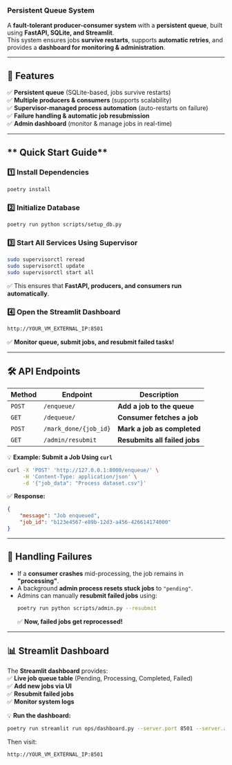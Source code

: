 ### **Persistent Queue System**
A **fault-tolerant producer-consumer system** with a **persistent queue**, built using **FastAPI, SQLite, and Streamlit**.  
This system ensures jobs **survive restarts**, supports **automatic retries**, and provides a **dashboard for monitoring & administration**.

---

## **🔹 Features**
✅ **Persistent queue** (SQLite-based, jobs survive restarts)  
✅ **Multiple producers & consumers** (supports scalability)  
✅ **Supervisor-managed process automation** (auto-restarts on failure)  
✅ **Failure handling & automatic job resubmission**  
✅ **Admin dashboard** (monitor & manage jobs in real-time)  

---

## ** Quick Start Guide**
### **1️⃣ Install Dependencies**
```bash
poetry install
```

### **2️⃣ Initialize Database**
```bash
poetry run python scripts/setup_db.py
```

### **3️⃣ Start All Services Using Supervisor**
```bash
sudo supervisorctl reread
sudo supervisorctl update
sudo supervisorctl start all
```
✅ This ensures that **FastAPI, producers, and consumers run automatically**.  

### **4️⃣ Open the Streamlit Dashboard**
```bash
http://YOUR_VM_EXTERNAL_IP:8501
```
✅ **Monitor queue, submit jobs, and resubmit failed tasks!**  

---

## **🛠 API Endpoints**
| Method | Endpoint | Description |
|--------|---------|------------|
| `POST` | `/enqueue/` | **Add a job to the queue** |
| `GET`  | `/dequeue/` | **Consumer fetches a job** |
| `POST` | `/mark_done/{job_id}` | **Mark a job as completed** |
| `GET`  | `/admin/resubmit` | **Resubmits all failed jobs** |

💡 **Example: Submit a Job Using `curl`**
```bash
curl -X 'POST' 'http://127.0.0.1:8000/enqueue/' \
     -H 'Content-Type: application/json' \
     -d '{"job_data": "Process dataset.csv"}'
```

✅ **Response:**
```json
{
    "message": "Job enqueued",
    "job_id": "b123e4567-e89b-12d3-a456-426614174000"
}
```

---

## **🔄 Handling Failures**
- If a **consumer crashes** mid-processing, the job remains in **"processing"**.
- A background **admin process resets stuck jobs** to `"pending"`.
- Admins can manually **resubmit failed jobs** using:
  ```bash
  poetry run python scripts/admin.py --resubmit
  ```
  ✅ **Now, failed jobs get reprocessed!**

---

## **📊 Streamlit Dashboard**
The **Streamlit dashboard** provides:  
✅ **Live job queue table** (Pending, Processing, Completed, Failed)  
✅ **Add new jobs via UI**  
✅ **Resubmit failed jobs**  
✅ **Monitor system logs**  

💡 **Run the dashboard:**
```bash
poetry run streamlit run ops/dashboard.py --server.port 8501 --server.address 0.0.0.0
```
Then visit:
```
http://YOUR_VM_EXTERNAL_IP:8501
```
